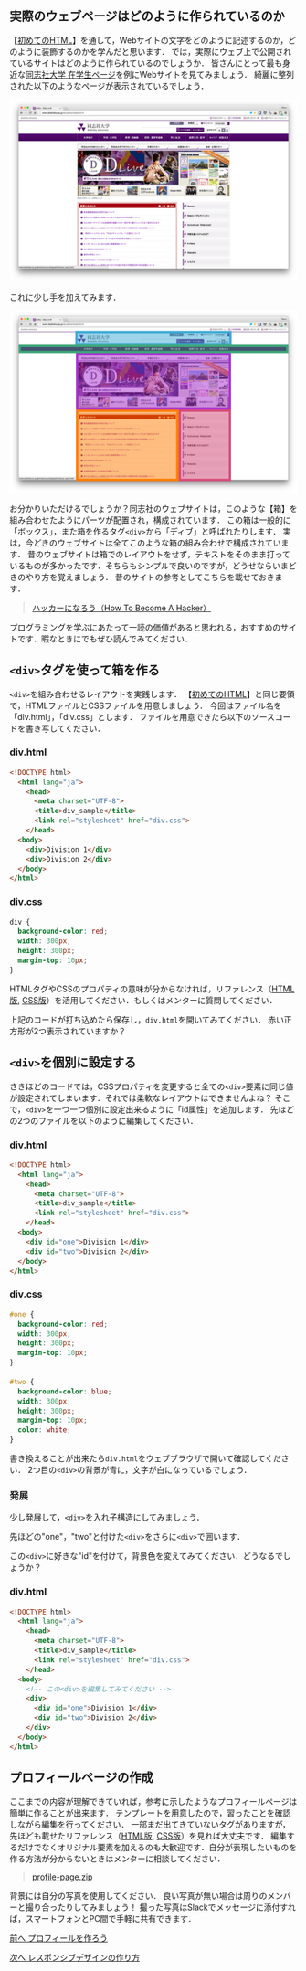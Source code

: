 ## 実際のウェブページはどのように作られているのか

【[初めてのHTML](helloworld.md)】を通して，Webサイトの文字をどのように記述するのか，どのように装飾するのかを学んだと思います．
では，実際にウェブ上で公開されているサイトはどのように作られているのでしょうか．
皆さんにとって最も身近な[同志社大学 在学生ページ](http://www.doshisha.ac.jp/students/index.html)を例にWebサイトを見てみましょう．
綺麗に整列された以下のようなページが表示されているでしょう．

![doshisha.png](images/profile/doshisha.png)

これに少し手を加えてみます．

![doshisha_div.png](images/profile/doshisha_div.png)

お分かりいただけるでしょうか？同志社のウェブサイトは，このような【箱】を組み合わせたようにパーツが配置され，構成されています．
この箱は一般的に「ボックス」，また箱を作るタグ```<div>```から「ディブ」と呼ばれたりします．
実は，今どきのウェブサイトは全てこのような箱の組み合わせで構成されています．
昔のウェブサイトは箱でのレイアウトをせず，テキストをそのまま打っているものが多かったです．そちらもシンプルで良いのですが，どうせならいまどきのやり方を覚えましょう．
昔のサイトの参考としてこちらを載せておきます．

> [ハッカーになろう（How To Become A Hacker）](http://cruel.org/freeware/hacker.html)

プログラミングを学ぶにあたって一読の価値があると思われる，おすすめのサイトです．暇なときにでもぜひ読んでみてください．
 
## ```<div>```タグを使って箱を作る

```<div>```を組み合わせるレイアウトを実践します．
【[初めてのHTML](helloworld.md)】と同じ要領で，HTMLファイルとCSSファイルを用意しましょう．
今回はファイル名を「div.html」，「div.css」とします．
ファイルを用意できたら以下のソースコードを書き写してください．

### div.html

```html
<!DOCTYPE html>
  <html lang="ja">
    <head>
      <meta charset="UTF-8">
      <title>div_sample</title>
      <link rel="stylesheet" href="div.css">
    </head>
  <body>
    <div>Division 1</div>
    <div>Division 2</div>
  </body>
</html>
```

### div.css

```css
div {
  background-color: red;
  width: 300px;
  height: 300px;
  margin-top: 10px;
}
```

HTMLタグやCSSのプロパティの意味が分からなければ，リファレンス（[HTML版](./../../common/html-reference.md), [CSS版](./../../common/css-reference.md)）を活用してください．もしくはメンターに質問してください．

上記のコードが打ち込めたら保存し，`div.html`を開いてみてください．
赤い正方形が2つ表示されていますか？

## ```<div>```を個別に設定する

さきほどのコードでは，CSSプロパティを変更すると全ての```<div>```要素に同じ値が設定されてしまいます．それでは柔軟なレイアウトはできませんよね？
そこで，```<div>```を一つ一つ個別に設定出来るように「id属性」を追加します．
先ほどの2つのファイルを以下のように編集してください．

### div.html

```html
<!DOCTYPE html>
  <html lang="ja">
    <head>
      <meta charset="UTF-8">
      <title>div_sample</title>
      <link rel="stylesheet" href="div.css">
    </head>
  <body>
    <div id="one">Division 1</div>
    <div id="two">Division 2</div>
  </body>
</html>
```

### div.css

```css
#one {
  background-color: red;
  width: 300px;
  height: 300px;
  margin-top: 10px;
}

#two {
  background-color: blue;
  width: 300px;
  height: 300px;
  margin-top: 10px;
  color: white;
}
```

書き換えることが出来たら`div.html`をウェブブラウザで開いて確認してください．
2つ目の```<div>```の背景が青に，文字が白になっているでしょう．

### 発展

少し発展して，```<div>```を入れ子構造にしてみましょう．

先ほどの"one"，"two"と付けた```<div>```をさらに```<div>```で囲います．

この```<div>```に好きな"id"を付けて，背景色を変えてみてください．どうなるでしょうか？

### div.html

```html
<!DOCTYPE html>
  <html lang="ja">
    <head>
      <meta charset="UTF-8">
      <title>div_sample</title>
      <link rel="stylesheet" href="div.css">
    </head>
  <body>
    <!-- この<div>を編集してみてください -->
    <div>
      <div id="one">Division 1</div>
      <div id="two">Division 2</div>
    </div>
  </body>
</html>
```

## プロフィールページの作成

ここまでの内容が理解できていれば，参考に示したようなプロフィールページは簡単に作ることが出来ます．
テンプレートを用意したので，習ったことを確認しながら編集を行ってください．
一部まだ出てきていないタグがありますが，先ほども載せたリファレンス（[HTML版](./../../common/html_reference.md), [CSS版](./../../common/css_reference.md)）を見れば大丈夫です．
編集するだけでなくオリジナル要素を加えるのも大歓迎です．自分が表現したいものを作る方法が分からないときはメンターに相談してください．

> [profile-page.zip](sample/profile-page.zip?raw=true)

背景には自分の写真を使用してください．
良い写真が無い場合は周りのメンバーと撮り合ったりしてみましょう！
撮った写真はSlackでメッセージに添付すれば，スマートフォンとPC間で手軽に共有できます．
 
[前へ プロフィールを作ろう](../01/profile.md)
 
[次へ レスポンシブデザインの作り方](../02/how_to_design_responsively.md)
